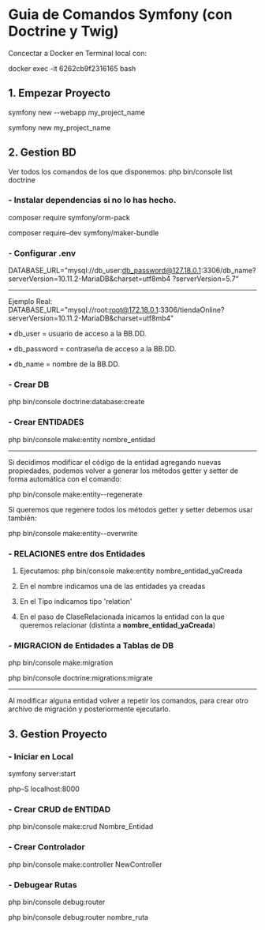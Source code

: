# Guia de Comandos Symfony (con Doctrine y Twig)

Concectar a Docker en Terminal local con:

docker exec -it 6262cb9f2316165 bash

## 1. Empezar Proyecto

symfony new --webapp my_project_name

symfony new my_project_name

## 2. Gestion BD

Ver todos los comandos de los que disponemos: 
php bin/console list doctrine

### - Instalar dependencias si no lo has hecho.
composer require symfony/orm-pack

composer require–dev symfony/maker-bundle

### - Configurar .env
DATABASE_URL="mysql://db_user:db_password@127.18.0.1:3306/db_name?serverVersion=10.11.2-MariaDB&charset=utf8mb4
?serverVersion=5.7“

-----
Ejemplo Real: DATABASE_URL="mysql://root:root@172.18.0.1:3306/tiendaOnline?serverVersion=10.11.2-MariaDB&charset=utf8mb4"

• db_user = usuario de acceso a la BB.DD.

• db_password = contraseña de acceso a la BB.DD.

• db_name = nombre de la BB.DD.

### - Crear DB
php bin/console doctrine:database:create

### - Crear ENTIDADES
php bin/console make:entity nombre_entidad

--------
Si decidimos modificar el código de la entidad agregando nuevas
propiedades, podemos volver a generar los métodos getter y setter de forma
automática con el comando:

php bin/console make:entity--regenerate

Si queremos que regenere todos los métodos getter y setter debemos usar
también:

php bin/console make:entity--overwrite

### - RELACIONES entre dos Entidades
1. Ejecutamos: php bin/console make:entity nombre_entidad_yaCreada

2. En el nombre indicamos una de las entidades ya creadas

3. En el Tipo indicamos tipo 'relation'

4. En el paso de ClaseRelacionada inicamos la entidad con la que queremos relacionar
   (distinta a **nombre_entidad_yaCreada**)

### - MIGRACION de Entidades a Tablas de DB
php bin/console make:migration

php bin/console doctrine:migrations:migrate

----
Al modificar alguna entidad volver a repetir los comandos, 
para crear otro archivo de migración y posteriormente ejecutarlo.

## 3. Gestion Proyecto
### - Iniciar en Local
symfony server:start

php–S localhost:8000

### - Crear CRUD de ENTIDAD
php bin/console make:crud Nombre_Entidad

### - Crear Controlador
php bin/console make:controller NewController

### - Debugear Rutas
php bin/console debug:router

php bin/console debug:router nombre_ruta